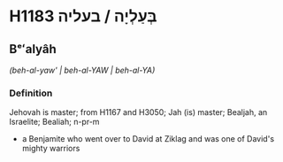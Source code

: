 # H1183 בְּעַלְיָה / בעליה

## Bᵉʻalyâh

_(beh-al-yaw' | beh-al-YAW | beh-al-YA)_

### Definition

Jehovah is master; from H1167 and H3050; Jah (is) master; Bealjah, an Israelite; Bealiah; n-pr-m

- a Benjamite who went over to David at Ziklag and was one of David's mighty warriors
